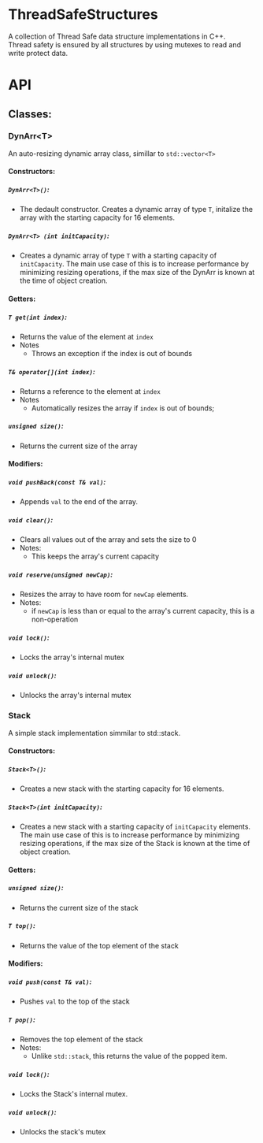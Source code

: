 # ThreadSafeStructures
A collection of Thread Safe data structure implementations in C++.<br>
Thread safety is ensured by all structures by using mutexes to read and write protect data.

# API
## Classes:
### DynArr\<T>
An auto-resizing dynamic array class, simillar to `std::vector<T>`
#### Constructors:
##### `DynArr<T>()`:
- The dedault constructor. Creates a dynamic array of type `T`, initalize the array with the starting capacity for 16 elements.
##### `DynArr<T> (int initCapacity)`:
- Creates a dynamic array of type `T` with a starting capacity of `initCapacity`. The main use case of this is to increase performance by minimizing resizing operations, if the max size of the DynArr is known at the time of object creation.
#### Getters:
##### `T get(int index)`:
- Returns the value of the element at `index`
- Notes
  - Throws an exception if the index is out of bounds
##### `T& operator[](int index)`:
- Returns a reference to the element at `index`
- Notes
  - Automatically resizes the array if `index` is out of bounds;
##### `unsigned size()`:
- Returns the current size of the array

#### Modifiers: 
##### `void pushBack(const T& val)`:
- Appends `val` to the end of the array.
##### `void clear()`:
- Clears all values out of the array and sets the size to 0
- Notes:
  - This keeps the array's current capacity
##### `void reserve(unsigned newCap)`:
- Resizes the array to have room for `newCap` elements.
- Notes:
    - if `newCap` is less than or equal to the array's current capacity, this is a non-operation
##### `void lock()`:
- Locks the array's internal mutex
##### `void unlock()`:
- Unlocks the array's internal mutex
### Stack<T>
A simple stack implementation simmilar to std::stack.
#### Constructors:
##### `Stack<T>()`:
- Creates a new stack with the starting capacity for 16 elements.
##### `Stack<T>(int initCapacity)`:
- Creates a new stack with a starting capacity of `initCapacity` elements. The main use case of this is to increase performance by minimizing resizing operations, if the max size of the Stack is known at the time of object creation.
#### Getters:
##### `unsigned size()`:
- Returns the current size of the stack
##### `T top()`:
- Returns the value of the top element of the stack
#### Modifiers:
##### `void push(const T& val)`:
- Pushes `val` to the top of the stack
##### `T pop()`:
- Removes the top element of the stack
- Notes:
  - Unlike `std::stack`, this returns the value of the popped item.
##### `void lock()`:
- Locks the Stack's internal mutex.
##### `void unlock()`:
- Unlocks the stack's mutex




